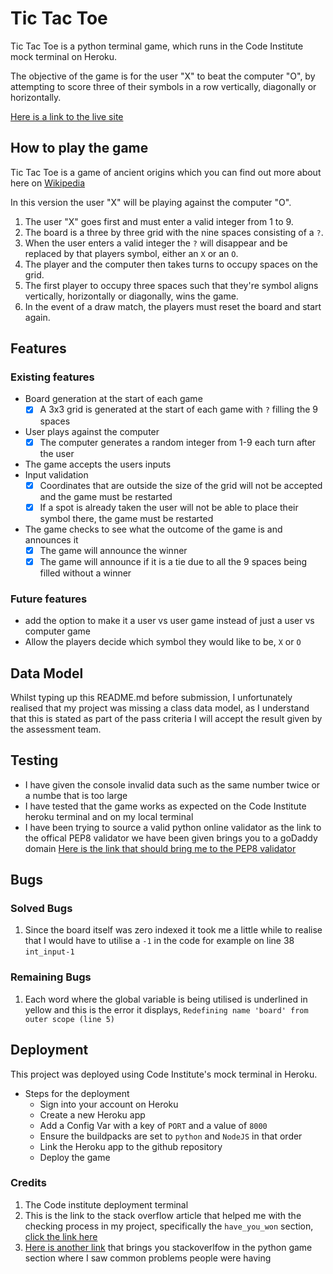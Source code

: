 # Tic Tac Toe

Tic Tac Toe is a python terminal game, which runs in the Code Institute mock terminal on Heroku.

The objective of the game is for the user "X" to beat the computer "O", by attempting to score three of 
their symbols in a row vertically, diagonally or horizontally.

[Here is a link to the live site](https://tic-tac-toe-proj.herokuapp.com/)


## How to play the game

Tic Tac Toe is a game of ancient origins which you can find out more about here on [Wikipedia](https://en.wikipedia.org/wiki/Tic-tac-toe)

In this version the user "X" will be playing against the computer "O".
1. The user "X" goes first and must enter a valid integer from 1 to 9.
2. The board is a three by three grid with the nine spaces consisting of a `?`.
3. When the user enters a valid integer the `?` will disappear and be replaced by that players symbol,
either an `X` or an `O`.
4. The player and the computer then takes turns to occupy spaces on the grid.
5. The first player to occupy three spaces such that they're symbol aligns vertically, horizontally or diagonally, wins the game.
6. In the event of a draw match, the players must reset the board and start again.

## Features

### Existing features

 * Board generation at the start of each game
     - [x] A 3x3 grid is generated at the start of each game with `?` filling the 9 spaces
 * User plays against the computer
     - [x] The computer generates a random integer from 1-9 each turn after the user
 * The game accepts the users inputs
 * Input validation
     - [x] Coordinates that are outside the size of the grid will not be accepted and the game must be restarted
     - [x] If a spot is already taken the user will not be able to place their symbol there, the game must be restarted
 * The game checks to see what the outcome of the game is and announces it
     - [x] The game will announce the winner
     - [x] The game will announce if it is a tie due to all the 9 spaces being filled without a winner
 
### Future features

* add the option to make it a user vs user game instead of just a user vs computer game
* Allow the players decide which symbol they would like to be, `X` or `O`

## Data Model

Whilst typing up this README.md before submission, I unfortunately realised that my project was missing a class data model, as I understand that this is stated as part of the pass criteria I will accept the result given by the assessment team.

## Testing

* I have given the console invalid data such as the same number twice or a numbe that is too large
* I have tested that the game works as expected on the Code Institute heroku terminal and on my local terminal
* I have been trying to source a valid python online validator as the link to the offical PEP8 validator we have been given brings you to a goDaddy domain [Here is the link that should bring me to the PEP8 validator](http://pep8online.com/)

## Bugs

### Solved Bugs

1. Since the board itself was zero indexed it took me a little while to realise that I would have to utilise a `-1` in the code for example on line 38 `int_input-1`

### Remaining Bugs

1. Each word where the global variable is being utilised is underlined in yellow and this is the error it displays, `Redefining name 'board' from outer scope (line 5)`

## Deployment

This project was deployed using Code Institute's mock terminal in Heroku.

* Steps for the deployment
    * Sign into your account on Heroku
    * Create a new Heroku app
    * Add a Config Var with a key of `PORT` and a value of `8000`
    * Ensure the buildpacks are set to `python` and `NodeJS` in that order
    * Link the Heroku app to the github repository
    * Deploy the game

### Credits

1. The Code institute deployment terminal
2. This is the link to the stack overflow article that helped me with the checking process in my project, specifically the `have_you_won` section, [click the link here](https://stackoverflow.com/questions/49160081/the-functions-for-this-python-tic-tac-toe-game-is-not-working)
3. [Here is another link]() that brings you stackoverlfow in the python game section where I saw common problems people were having
